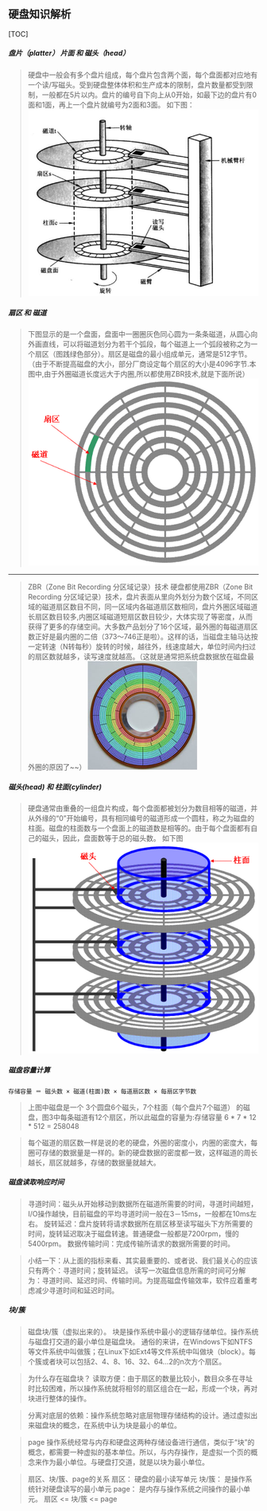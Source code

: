 ## 硬盘知识解析
[TOC]

##### 盘片（platter） 片面 和 磁头（head）
>硬盘中一般会有多个盘片组成，每个盘片包含两个面，每个盘面都对应地有一个读/写磁头。受到硬盘整体体积和生产成本的限制，盘片数量都受到限制，一般都在5片以内。盘片的编号自下向上从0开始，如最下边的盘片有0面和1面，再上一个盘片就编号为2面和3面。
如下图：
![platter_and_head](../Images/platter_and_head.png)

##### 扇区 和 磁道
>下图显示的是一个盘面，盘面中一圈圈灰色同心圆为一条条磁道，从圆心向外画直线，可以将磁道划分为若干个弧段，每个磁道上一个弧段被称之为一个扇区（图践绿色部分）。扇区是磁盘的最小组成单元，通常是512字节。（由于不断提高磁盘的大小，部分厂商设定每个扇区的大小是4096字节.本图中,由于外圈磁道长度远大于内圈,所以都使用ZBR技术,就是下面所说）
![磁道和扇区](../Images/track_and_sector.png)
----
>ZBR（Zone Bit Recording 分区域记录）技术
硬盘都使用ZBR（Zone Bit Recording 分区域记录）技术，盘片表面从里向外划分为数个区域，不同区域的磁道扇区数目不同，同一区域内各磁道扇区数相同，盘片外圈区域磁道长扇区数目较多,内圈区域磁道短扇区数目较少，大体实现了等密度，从而获得了更多的存储空间。大多数产品划分了16个区域，最外圈的每磁道扇区数正好是最内圈的二倍（373～746正是啦）。这样的话，当磁盘主轴马达按一定转速（N转每秒）旋转的时候，越往外，线速度越大，单位时间内扫过的扇区数就越多，读写速度就越高。（这就是通常把系统盘数据放在磁盘最外圈的原因了~~）
![ZBR分区](../Images/ZBR.jpg)

##### 磁头(head) 和 柱面(cylinder)
>硬盘通常由重叠的一组盘片构成，每个盘面都被划分为数目相等的磁道，并从外缘的“0”开始编号，具有相同编号的磁道形成一个圆柱，称之为磁盘的柱面。磁盘的柱面数与一个盘面上的磁道数是相等的。由于每个盘面都有自己的磁头，因此，盘面数等于总的磁头数。 如下图
![磁道和柱面](../Images/cylinder_and_head.png)

##### 磁盘容量计算
`存储容量 ＝ 磁头数 × 磁道(柱面)数 × 每道扇区数 × 每扇区字节数`
>上图中磁盘是一个 3个圆盘6个磁头，7个柱面（每个盘片7个磁道） 的磁盘，图3中每条磁道有12个扇区，所以此磁盘的容量为:存储容量 6 * 7 * 12 * 512 = 258048

>每个磁道的扇区数一样是说的老的硬盘，外圈的密度小，内圈的密度大，每圈可存储的数据量是一样的。新的硬盘数据的密度都一致，这样磁道的周长越长，扇区就越多，存储的数据量就越大。

##### 磁盘读取响应时间
>寻道时间：磁头从开始移动到数据所在磁道所需要的时间，寻道时间越短，I/O操作越快，目前磁盘的平均寻道时间一般在3－15ms，一般都在10ms左右。
旋转延迟：盘片旋转将请求数据所在扇区移至读写磁头下方所需要的时间，旋转延迟取决于磁盘转速。普通硬盘一般都是7200rpm，慢的5400rpm。
数据传输时间：完成传输所请求的数据所需要的时间。

>小结一下：从上面的指标来看、其实最重要的、或者说、我们最关心的应该只有两个：寻道时间；旋转延迟。
读写一次磁盘信息所需的时间可分解为：寻道时间、延迟时间、传输时间。为提高磁盘传输效率，软件应着重考虑减少寻道时间和延迟时间。

##### 块/簇
>磁盘块/簇（虚拟出来的）。 块是操作系统中最小的逻辑存储单位。操作系统与磁盘打交道的最小单位是磁盘块。
通俗的来讲，在Windows下如NTFS等文件系统中叫做簇；在Linux下如Ext4等文件系统中叫做块（block）。每个簇或者块可以包括2、4、8、16、32、64…2的n次方个扇区。

>为什么存在磁盘块？
读取方便：由于扇区的数量比较小，数目众多在寻址时比较困难，所以操作系统就将相邻的扇区组合在一起，形成一个块，再对块进行整体的操作。

>分离对底层的依赖：操作系统忽略对底层物理存储结构的设计。通过虚拟出来磁盘块的概念，在系统中认为块是最小的单位。

>page
操作系统经常与内存和硬盘这两种存储设备进行通信，类似于“块”的概念，都需要一种虚拟的基本单位。所以，与内存操作，是虚拟一个页的概念来作为最小单位。与硬盘打交道，就是以块为最小单位。

>扇区、块/簇、page的关系
扇区： 硬盘的最小读写单元
块/簇： 是操作系统针对硬盘读写的最小单元
page： 是内存与操作系统之间操作的最小单元。
扇区 <= 块/簇 <= page

